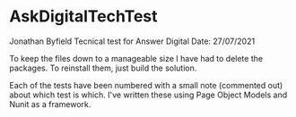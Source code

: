 # AskDigitalTechTest

Jonathan Byfield
Tecnical test for Answer Digital 
Date: 27/07/2021

To keep the files down to a manageable size I have had to delete the packages. 
To reinstall them, just build the solution. 

Each of the tests have been numbered with a small note (commented out) about which test is which. 
I've written these using Page Object Models and Nunit as a framework.
